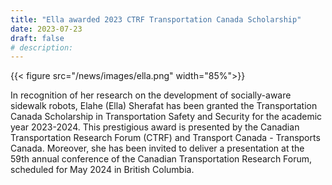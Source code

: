 ```yaml
---
title: "Ella awarded 2023 CTRF Transportation Canada Scholarship"
date: 2023-07-23
draft: false
# description:
---
```

<!-- ![](../images/ella.png) -->
{{< figure src="/news/images/ella.png" width="85%">}}

<!--more-->
In recognition of her research on the development of socially-aware sidewalk robots, Elahe (Ella) Sherafat has been granted the Transportation Canada Scholarship in Transportation Safety and Security for the academic year 2023-2024. This prestigious award is presented by the Canadian Transportation Research Forum (CTRF) and Transport Canada - Transports Canada. Moreover, she has been invited to deliver a presentation at the 59th annual conference of the Canadian Transportation Research Forum, scheduled for May 2024 in British Columbia.
